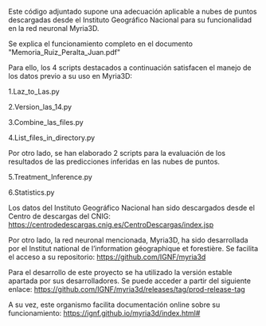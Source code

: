 Este código adjuntado supone una adecuación aplicable a nubes de puntos descargadas desde el 
Instituto Geográfico Nacional para su funcionalidad en la red neuronal Myria3D.

Se explica el funcionamiento completo en el documento "Memoria_Ruiz_Peralta_Juan.pdf"

Para ello, los 4 scripts destacados a continuación satisfacen el manejo de los datos previo a 
su uso en Myria3D:

   1.Laz_to_Las.py
   
   2.Version_las_14.py
   
   3.Combine_las_files.py
   
   4.List_files_in_directory.py

Por otro lado, se han elaborado 2 scripts para la evaluación de los resultados de las 
predicciones inferidas en las nubes de puntos. 

   5.Treatment_Inference.py
   
   6.Statistics.py



Los datos del Instituto Geográfico Nacional han sido descargados desde el Centro de descargas del CNIG:
  https://centrodedescargas.cnig.es/CentroDescargas/index.jsp

Por otro lado, la red neuronal mencionada, Myria3D, ha sido desarrollada por el Institut national 
de l’information géographique et forestière. Se facilita el acceso a su repositorio:
  https://github.com/IGNF/myria3d

Para el desarrollo de este proyecto se ha utilizado la versión estable apartada por sus desarrolladores.
Se puede acceder a partir del siguiente enlace:
   https://github.com/IGNF/myria3d/releases/tag/prod-release-tag

A su vez, este organismo facilita documentación online sobre su funcionamiento:
  https://ignf.github.io/myria3d/index.html#
